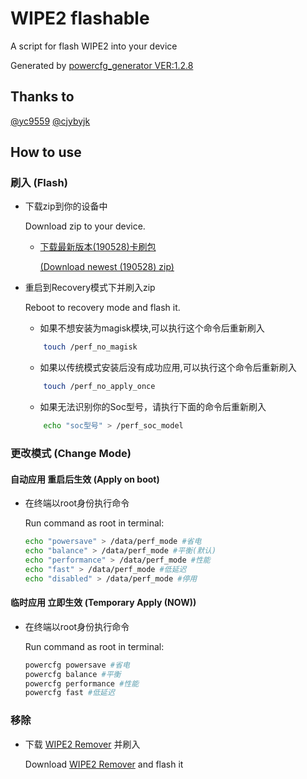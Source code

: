 # WIPE2 flashable
A script for flash WIPE2 into your device

Generated by [powercfg_generator VER:1.2.8](https://github.com/cjybyjk/powercfg_generator)

## Thanks to
[@yc9559](https://github.com/yc9559)
[@cjybyjk](https://github.com/cjybyjk)

## How to use
### 刷入 (Flash)
-   下载zip到你的设备中 

    Download zip to your device.
	- [下载最新版本(190528)卡刷包](WIPE2.Installer.190528.zip) 

		[(Download newest (190528) zip)](WIPE2.Installer.190528.zip)
-   重启到Recovery模式下并刷入zip

    Reboot to recovery mode and flash it.
	- 如果不想安装为magisk模块,可以执行这个命令后重新刷入 
	```bash
		touch /perf_no_magisk
	```
	- 如果以传统模式安装后没有成功应用,可以执行这个命令后重新刷入
	```bash
		touch /perf_no_apply_once
	```
	- 如果无法识别你的Soc型号，请执行下面的命令后重新刷入
	```bash
		echo "soc型号" > /perf_soc_model
	```
### 更改模式 (Change Mode)
#### 自动应用 重启后生效 (Apply on boot)
-   在终端以root身份执行命令

	Run command as root in terminal:
	```bash
	echo "powersave" > /data/perf_mode #省电
	echo "balance" > /data/perf_mode #平衡(默认)
	echo "performance" > /data/perf_mode #性能
	echo "fast" > /data/perf_mode #低延迟
	echo "disabled" > /data/perf_mode #停用
	```

#### 临时应用 立即生效 (Temporary Apply (NOW))
-   在终端以root身份执行命令

    Run command as root in terminal: 
    ```bash
	powercfg powersave #省电
	powercfg balance #平衡
	powercfg performance #性能
	powercfg fast #低延迟
    ```

### 移除
-	下载 [WIPE2 Remover](WIPE2.Remover.zip) 并刷入

	Download [WIPE2 Remover](WIPE2.Remover.zip) and flash it
